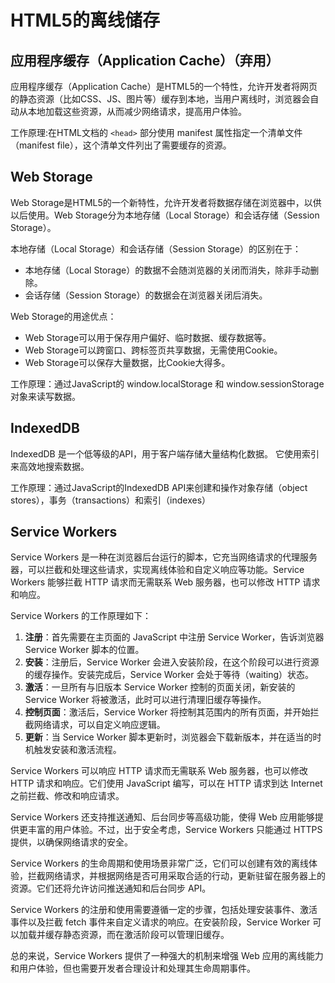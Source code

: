 # HTML5的离线储存

## 应用程序缓存（Application Cache）（弃用）
应用程序缓存（Application Cache）是HTML5的一个特性，允许开发者将网页的静态资源（比如CSS、JS、图片等）缓存到本地，当用户离线时，浏览器会自动从本地加载这些资源，从而减少网络请求，提高用户体验。

工作原理:在HTML文档的 `<head>` 部分使用 manifest 属性指定一个清单文件（manifest file），这个清单文件列出了需要缓存的资源。

## Web Storage
Web Storage是HTML5的一个新特性，允许开发者将数据存储在浏览器中，以供以后使用。Web Storage分为本地存储（Local Storage）和会话存储（Session Storage）。

本地存储（Local Storage）和会话存储（Session Storage）的区别在于：
- 本地存储（Local Storage）的数据不会随浏览器的关闭而消失，除非手动删除。
- 会话存储（Session Storage）的数据会在浏览器关闭后消失。

Web Storage的用途优点：
- Web Storage可以用于保存用户偏好、临时数据、缓存数据等。
- Web Storage可以跨窗口、跨标签页共享数据，无需使用Cookie。
- Web Storage可以保存大量数据，比Cookie大得多。

工作原理：通过JavaScript的 window.localStorage 和 window.sessionStorage 对象来读写数据。

## IndexedDB

IndexedDB 是一个低等级的API，用于客户端存储大量结构化数据。 它使用索引来高效地搜索数据。

工作原理：通过JavaScript的IndexedDB API来创建和操作对象存储（object stores），事务（transactions）和索引（indexes）

## Service Workers
Service Workers 是一种在浏览器后台运行的脚本，它充当网络请求的代理服务器，可以拦截和处理这些请求，实现离线体验和自定义响应等功能。Service Workers 能够拦截 HTTP 请求而无需联系 Web 服务器，也可以修改 HTTP 请求和响应。

Service Workers 的工作原理如下：
1. **注册**：首先需要在主页面的 JavaScript 中注册 Service Worker，告诉浏览器 Service Worker 脚本的位置。
2. **安装**：注册后，Service Worker 会进入安装阶段，在这个阶段可以进行资源的缓存操作。安装完成后，Service Worker 会处于等待（waiting）状态。
3. **激活**：一旦所有与旧版本 Service Worker 控制的页面关闭，新安装的 Service Worker 将被激活，此时可以进行清理旧缓存等操作。
4. **控制页面**：激活后，Service Worker 将控制其范围内的所有页面，并开始拦截网络请求，可以自定义响应逻辑。
5. **更新**：当 Service Worker 脚本更新时，浏览器会下载新版本，并在适当的时机触发安装和激活流程。

Service Workers 可以响应 HTTP 请求而无需联系 Web 服务器，也可以修改 HTTP 请求和响应。它们使用 JavaScript 编写，可以在 HTTP 请求到达 Internet 之前拦截、修改和响应请求。

Service Workers 还支持推送通知、后台同步等高级功能，使得 Web 应用能够提供更丰富的用户体验。不过，出于安全考虑，Service Workers 只能通过 HTTPS 提供，以确保网络请求的安全。

Service Workers 的生命周期和使用场景非常广泛，它们可以创建有效的离线体验，拦截网络请求，并根据网络是否可用采取合适的行动，更新驻留在服务器上的资源。它们还将允许访问推送通知和后台同步 API。

Service Workers 的注册和使用需要遵循一定的步骤，包括处理安装事件、激活事件以及拦截 fetch 事件来自定义请求的响应。在安装阶段，Service Worker 可以加载并缓存静态资源，而在激活阶段可以管理旧缓存。

总的来说，Service Workers 提供了一种强大的机制来增强 Web 应用的离线能力和用户体验，但也需要开发者合理设计和处理其生命周期事件。